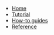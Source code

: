 - [Home](/)
- [Tutorial](/src/md/tutorial/README)
- [How-to guides](/src/md/how-to/README)
- [Reference](/src/md/reference/README)
